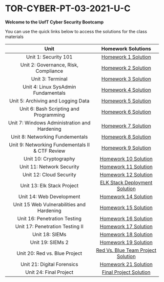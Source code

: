 # TOR-CYBER-PT-03-2021-U-C

**Welcome to the UofT Cyber Security Bootcamp**

You can use the quick links below to access the solutions for the class materials

|                    Unit                       | Homework Solutions |
|:-------------------------------------------:  |:-----------------: |
|            Unit 1: Security 101               |[Homework 1 Solution ](https://github.com/karma-786/Week-1-Security-101-Homework)|
|    Unit 2: Governance, Risk, Compliance       |[Homework 2 Solution ](https://github.com/karma-786/Week-2-Homework-Assessing-Security-Culture)|
|              Unit 3: Terminal                 |[Homework 3 Solution ](https://github.com/karma-786/Week-3-Homework-A-High-Stakes-Investigation)|
|    Unit 4: Linux SysAdmin Fundamentals        |[Homework 4 Solution ](https://github.com/karma-786/Week-4-Homework-Linux-Systems-Administration)|
|     Unit 5: Archiving and Logging Data        |[Homework 5 Solution ](https://github.com/karma-786/Week-5-Homework-Archiving-and-Logging-Data)|
|   Unit 6: Bash Scripting and Programming      |[Homework 6 Solution ](https://github.com/karma-786/Week-6-Homework-Submission-File-Advanced-Bash---Owning-the-System)|
| Unit 7: Windows Administration and Hardening  |[Homework 7 Solution ](https://github.com/karma-786/Week-7-Homework-A-Day-in-the-Life-of-a-Windows-Sysadmin)|
|      Unit 8: Networking Fundementals          |[Homework 8 Solution ](https://github.com/karma-786/Week-8-Networking-Fundamentals-Homework-Rocking-your-Network-)|
| Unit 9: Networking Fundementals II & CTF Review |[Homework 9 Solution ](https://github.com/karma-786/Week-9-Networks-Fundamentals-II-Homework-In-a-Network-Far-Far-Away-)|
|           Unit 10: Cryptography               |[Homework 10 Solution ](https://github.com/karma-786/Week-10-Cryptography-Homework-Ransomware-Riddles)|
|         Unit 11: Network Security             |[Homework 11 Solution ](https://github.com/karma-786/Week-11-Homework-Network-Security)|
|          Unit 12: Cloud Security              |[Homework 12 Solution ](https://github.com/karma-786/Week-12-Homework-File-Cloud-Security)|
|         Unit 13: Elk Stack Project            |[ELK Stack Deployment Solution ](https://github.com/karma-786/ELK-Stack-Deployment-Project)|
|          Unit 14: Web Development             |[Homework 14 Solution ](https://github.com/karma-786/Week-14-Homework-Web-Development)|
| Unit 15 Web Vulnerabilities and Hardening     |[Homework 15 Solution ](https://github.com/karma-786/Week-15-Homework-Web-Vulnerabilities-and-Hardening)|
|        Unit 16: Penetration Testing           |[Homework 16 Solution ](https://github.com/karma-786/Week-16-Homework-Penetration-Testing-1)|
|      Unit 17: Penetration Testing II          |[Homework 17 Solution ](https://github.com/karma-786/Week-17-Homework-Penetration-Test-Engagement)|
|               Unit 18: SIEMs                  |[Homework 18 Solution ](https://github.com/karma-786/Week-18-Homework-Lets-go-Splunking-)|
|              Unit 19: SIEMs 2                 |[Homework 19 Solution ](https://github.com/karma-786/Week-19-Homework-Protectiong-VSI-from-Future-Attacks)|
|       Unit 20: Red vs. Blue Project           |[Red Vs. Blue Team Project Solution ](https://github.com/karma-786/Week-19-Homework-Protectiong-VSI-from-Future-Attacks)|
|         Unit 21: Digital Forensics            |[Homework 21 Solution ](https://github.com/karma-786/Week-21-Homework-Digital-Forensics)|
|           Unit 24: Final Project              |[Final Project Solution ]()|
